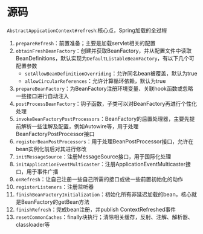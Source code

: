 # 源码
`AbstractAppicationContext#refresh`:核心点，Spring加载的全过程

1. `prepareRefresh`：前置准备；主要是加载servlet相关的配置
2. `obtainFreshBeanFactory`：创建并获取BeanFactory，并从配置文件中读取BeanDefinitions，默认实现为`DefaultListableBeanFactory`，有以下几个可配置参数
    - `setAllowBeanDefinitionOverriding`：允许同名bean被覆盖，默认为true
    - `allowCircularReferences`：允许计算循环依赖，默认为true
3. `prepareBeanFactory`：为BeanFactory注册环境变量、关联hook函数或忽略一些接口进行自动注入
4. `postProcessBeanFactory`：钩子函数，子类可以对BeanFactory再进行个性化处理
5. `invokeBeanFactoryPostProcessors`：BeanFactory的后置处理器，主要先提前解析一些注解及配置，例如Autowire等，用于处理BeanFactoryPostProcessor接口
6. `registerBeanPostProcessors`：用于处理BeanPostProcessor接口，允许在bean实例化前后对其进行修改
7. `initMessageSource`：注册MessageSource接口，用于国际化处理
8. `initApplicationEventMulticaster`：注册ApplicationEventMulticaster接口，用于事件广播
9. `onRefresh`：让自己注册一些自己所需的接口或做一些前置初始化的动作
10. `registerListeners`：注册监听器
11. `finishBeanFactoryInitialization`：初始化所有非延迟加载的bean，核心就是BeanFactory的getBean方法
12. `finishRefresh`：完成bean注册，并publish ContextRefreshed事件
13. `resetCommonCaches`：finally块执行；清除相关缓存，反射、注解、解析器、classloader等
